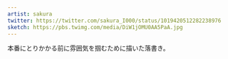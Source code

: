 ```yaml
---
artist: sakura
twitter: https://twitter.com/sakura_I000/status/1019420512282238976
sketch: https://pbs.twimg.com/media/DiW1jOMU0AA5PaA.jpg
---
```

本番にとりかかる前に雰囲気を掴むために描いた落書き。